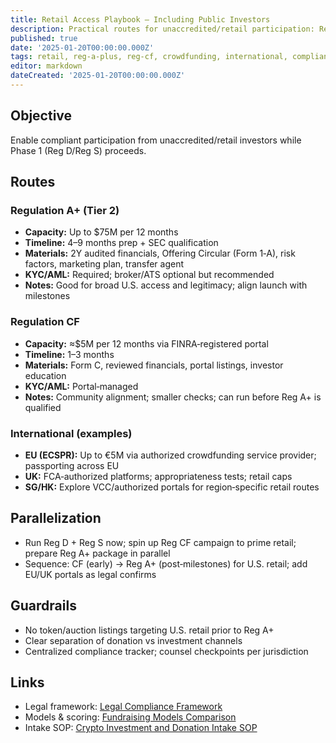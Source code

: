 ```yaml
---
title: Retail Access Playbook — Including Public Investors
description: Practical routes for unaccredited/retail participation: Reg A+, Reg CF, and international portals, with timelines, materials, and parallelization guidance.
published: true
date: '2025-01-20T00:00:00.000Z'
tags: retail, reg-a-plus, reg-cf, crowdfunding, international, compliance
editor: markdown
dateCreated: '2025-01-20T00:00:00.000Z'
---
```


## Objective

Enable compliant participation from unaccredited/retail investors while Phase 1 (Reg D/Reg S) proceeds.

## Routes

### Regulation A+ (Tier 2)
- **Capacity:** Up to $75M per 12 months
- **Timeline:** 4–9 months prep + SEC qualification
- **Materials:** 2Y audited financials, Offering Circular (Form 1‑A), risk factors, marketing plan, transfer agent
- **KYC/AML:** Required; broker/ATS optional but recommended
- **Notes:** Good for broad U.S. access and legitimacy; align launch with milestones

### Regulation CF
- **Capacity:** ≈$5M per 12 months via FINRA‑registered portal
- **Timeline:** 1–3 months
- **Materials:** Form C, reviewed financials, portal listings, investor education
- **KYC/AML:** Portal‑managed
- **Notes:** Community alignment; smaller checks; can run before Reg A+ is qualified

### International (examples)
- **EU (ECSPR):** Up to €5M via authorized crowdfunding service provider; passporting across EU
- **UK:** FCA‑authorized platforms; appropriateness tests; retail caps
- **SG/HK:** Explore VCC/authorized portals for region‑specific retail routes

## Parallelization
- Run Reg D + Reg S now; spin up Reg CF campaign to prime retail; prepare Reg A+ package in parallel
- Sequence: CF (early) → Reg A+ (post‑milestones) for U.S. retail; add EU/UK portals as legal confirms

## Guardrails
- No token/auction listings targeting U.S. retail prior to Reg A+
- Clear separation of donation vs investment channels
- Centralized compliance tracker; counsel checkpoints per jurisdiction

## Links
- Legal framework: [Legal Compliance Framework](../strategy/legal-compliance-framework.md)
- Models & scoring: [Fundraising Models Comparison](../strategy/fundraising-models-comparison.md)
- Intake SOP: [Crypto Investment and Donation Intake SOP](../operations/crypto-intake-sop.md)
